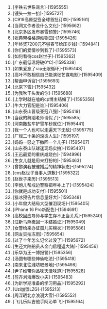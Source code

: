 
1. [李铁去世系谣言]-[1595555]
1. [镜头一拉一抬]-[1595727]
1. [C919高原型签全球首批订单]-[1595161]
1. [当网文作者没什么文化]-[1595662]
1. [北京多区发布暴雪预警]-[1595746]
1. [张典带格格游动物园]-[1595426]
1. [年终奖7200元不够春节给压岁钱]-[1594841]
1. [你们的爱情吵到我了]-[1595573]
1. [如何看待cos赵世子]-[1595362]
1. [广东最低温将破0℃]-[1595338]
1. [如果爱忘了rap无限循环]-[1595143]
1. [高叶不敢相信自己能演张艺谋电影]-[1595409]
1. [帮画申诉官]-[1595693]
1. [北京下雪]-[1595432]
1. [为我吹干头发的你]-[1595688]
1. [上学时就在嗑的cp博主结婚了]-[1595358]
1. [牛大力官配是谁]-[1595406]
1. [山东泰山晋级亚冠八强]-[1595419]
1. [当我的舞蹈老师请假了]-[1595585]
1. [河南撒盐车铲雪车秒就位]-[1595441]
1. [我一个人也可以走遍天下无敌]-[1595775]
1. [厂规二十条的滚烫人生]-[1595197]
1. [妈妈一怒之下撤回一个儿子]-[1595407]
1. [山东泰山队球迷现场实拍]-[1595437]
1. [王迅最爱的重庆咸烧白]-[1594996]
1. [生女儿就是用来打扮的]-[1595463]
1. [曾黎演我被催婚后的精神状态]-[1595274]
1. [cos赵世子当事人道歉]-[1595322]
1. [赵世子来历]-[1595513]
1. [李炮儿帮戍边警察把年补上了]-[1595424]
1. [你就是成功支付]-[1595501]
1. [猎冰预告片信息量好大]-[1595348]
1. [小年兽大结局大型催泪现场]-[1595405]
1. [iPhone 16 Pro新配色]-[1594691]
1. [高校回应导师与学生存不正当关系]-[1595240]
1. [汪新马燕撤回一本结婚证]-[1595049]
1. [女警给来办证孤儿买棉衣]-[1595586]
1. [网友实拍冻雨]-[1595654]
1. [过了个年怎么记忆过没了]-[1595672]
1. [生还大陆船员从金门启程返大陆]-[1595456]
1. [乐华为王一博报警]-[1595356]
1. [汤圆有哪些神仙吃法]-[1595418]
1. [南来北往潍坊取景地]-[1595498]
1. [尹子维带你品味天津味道]-[1595528]
1. [剪齐刘海爆改小夫]-[1595483]
1. [为新学期准备的学习用品]-[1595292]
1. [Uzi加盟LZG]-[1595213]
1. [周深晒北京浪漫大雪]-[1595552]
1. [飞儿乐队吉他手阿沁单飞]-[1595164]